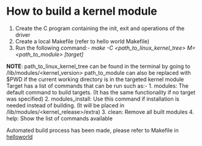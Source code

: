 # How to build a kernel module

1. Create the C program containing the init, exit and operations of the driver
2. Create a local Makefile (refer to hello world Makefile)
3. Run the following command:-
_make -C <path_to_linux_kernel_tree> M=<path_to_module> [target]_

**NOTE**: path_to_linux_kernel_tree can be found in the terminal by going to /lib/modules/<kernel_version>
path_to_module can also be replaced with $PWD if the current working directory is in the targeted kernel module
Target has a list of commands that can be run such as:-
    1. modules: The default command to build targets. (It has the same functionality if no target was specified)
    2. modules_install: Use this command if installation is needed instead of building. (It will be placed in /lib/modules/<kernel_release>/extra)
    3. clean: Remove all built modules
    4. help: Show the list of commands available

Automated build process has been made, please refer to Makefile in [helloworld](https://github.com/ijulipan/C_projects/blob/main/linux_driver_development/char_device/helloworld/Makefile)
